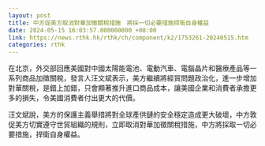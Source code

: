 ```yaml
---
layout: post
title: 中方促美方取消對華加徵關稅措施　將採一切必要措施捍衛自身權益
date: 2024-05-15 16:03:57.000000000 +08:00
link: https://news.rthk.hk/rthk/ch/component/k2/1753261-20240515.htm
categories: rthk
---
```


在北京，外交部回應美國對中國太陽能電池、電動汽車、電腦晶片和醫療產品等一系列商品加徵關稅，發言人汪文斌表示，美方繼續將經貿問題政治化，進一步增加對華關稅，是錯上加錯，只會顯著推升進口商品成本，讓美國企業和消費者承擔更多的損失，令美國消費者付出更大的代價。

汪文斌說，美方的保護主義舉措將對全球產供鏈的安全穩定造成更大破壞，中方敦促美方切實遵守世貿組織的規則，立即取消對華加徵關稅措施，中方將採取一切必要措施，捍衛自身權益。
